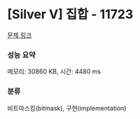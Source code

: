 # [Silver V] 집합 - 11723 

[문제 링크](https://www.acmicpc.net/problem/11723) 

### 성능 요약

메모리: 30860 KB, 시간: 4480 ms

### 분류

비트마스킹(bitmask), 구현(implementation)

